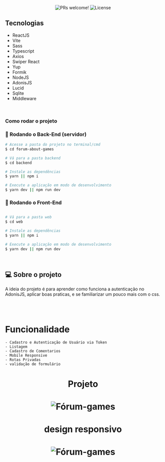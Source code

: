 <p align="center">
 <img src="https://img.shields.io/static/v1?label=PRs&message=welcome&color=49AA26&labelColor=000000" alt="PRs welcome!" />

  <img alt="License" src="https://img.shields.io/static/v1?label=license&message=MIT&color=49AA26&labelColor=000000">
</p>

## Tecnologias

- ReactJS
- Vite
- Sass
- Typescript
- Axios
- Swiper React
- Yup
- Formik
- NodeJS
- AdonisJS
- Lucid
- Sqlite
- Middleware

</br>

### Como rodar o projeto

### 🎲 Rodando o Back-End (servidor)

```bash
# Acesse a pasta do projeto no terminal/cmd
$ cd forum-about-games

# Vá para a pasta backend
$ cd backend

# Instale as dependências
$ yarn || npm i

# Execute a aplicação em modo de desenvolvimento
$ yarn dev || npm run dev

```

### 🎲 Rodando o Front-End

```bash

# Vá para a pasta web
$ cd web

# Instale as dependências
$ yarn || npm i

# Execute a aplicação em modo de desenvolvimento
$ yarn dev || npm run dev

```

</br>

## 💻 Sobre o projeto

<p>
    A ideia do projeto é para aprender como funciona a autenticação no AdonisJS, aplicar boas praticas, e se familiarizar um pouco mais com o css.
</p>

</br>

</br>

# Funcionalidade
    - Cadastro e Autenticação de Usuário via Token
    - Listagem
    - Cadastro de Comentarios
    - Mobile Responsive
    - Rotas Privadas
    - validação de formulário

<h1 align="center"> 
	Projeto
</h1>

<h1 align="center">
  <img alt="Fórum-games" title="#Fórum-games" src="./web/src/img/ice_video_20220830-212148_edit_0.gif" />
</h1>

<h1 align="center"> 
	design responsivo
</h1>

<h1 align="center">
  <img alt="Fórum-games" title="#Fórum-games" src="./web/src/img/ice_video_20220830-214948_edit_0.gif" />
</h1>
